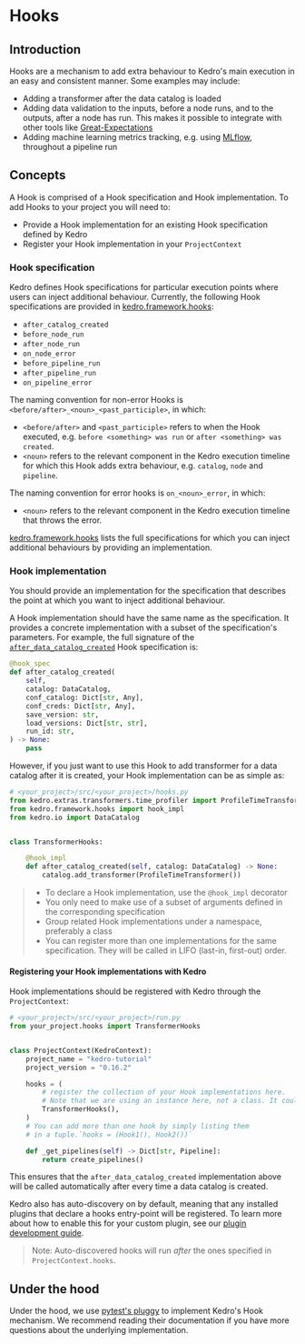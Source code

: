 # Hooks

## Introduction

Hooks are a mechanism to add extra behaviour to Kedro's main execution in an easy and consistent manner. Some examples may include:

* Adding a transformer after the data catalog is loaded
* Adding data validation to the inputs, before a node runs, and to the outputs, after a node has run. This makes it possible to integrate with other tools like [Great-Expectations](https://docs.greatexpectations.io/en/latest/)
* Adding machine learning metrics tracking, e.g. using [MLflow](https://mlflow.org/), throughout a pipeline run

## Concepts

A Hook is comprised of a Hook specification and Hook implementation. To add Hooks to your project you will need to:

* Provide a Hook implementation for an existing Hook specification defined by Kedro
* Register your Hook implementation in your `ProjectContext`


### Hook specification

Kedro defines Hook specifications for particular execution points where users can inject additional behaviour. Currently, the following Hook specifications are provided in [kedro.framework.hooks](/kedro.framework.hooks):

* `after_catalog_created`
* `before_node_run`
* `after_node_run`
* `on_node_error`
* `before_pipeline_run`
* `after_pipeline_run`
* `on_pipeline_error`


The naming convention for non-error Hooks is `<before/after>_<noun>_<past_participle>`, in which:

* `<before/after>` and `<past_participle>` refers to when the Hook executed, e.g. `before <something> was run` or `after <something> was created`.
* `<noun>` refers to the relevant component in the Kedro execution timeline for which this Hook adds extra behaviour, e.g. `catalog`, `node` and `pipeline`.

The naming convention for error hooks is `on_<noun>_error`, in which:

* `<noun>` refers to the relevant component in the Kedro execution timeline that throws the error.

[kedro.framework.hooks](/kedro.framework.hooks) lists the full specifications for which you can inject additional behaviours by providing an implementation.

### Hook implementation

You should provide an implementation for the specification that describes the point at which you want to inject additional behaviour.

A Hook implementation should have the same name as the specification. It provides a concrete implementation with a subset of the specification's parameters. For example, the full signature of the [`after_data_catalog_created`](/kedro.framework.hooks.specs.DataCatalogSpecs) Hook specification is:

```python
@hook_spec
def after_catalog_created(
    self,
    catalog: DataCatalog,
    conf_catalog: Dict[str, Any],
    conf_creds: Dict[str, Any],
    save_version: str,
    load_versions: Dict[str, str],
    run_id: str,
) -> None:
    pass
```

However, if you just want to use this Hook to add transformer for a data catalog after it is created, your Hook implementation can be as simple as:

```python
# <your_project>/src/<your_project>/hooks.py
from kedro.extras.transformers.time_profiler import ProfileTimeTransformer
from kedro.framework.hooks import hook_impl
from kedro.io import DataCatalog


class TransformerHooks:

    @hook_impl
    def after_catalog_created(self, catalog: DataCatalog) -> None:
        catalog.add_transformer(ProfileTimeTransformer())
```

> * To declare a Hook implementation, use the `@hook_impl` decorator
> * You only need to make use of a subset of arguments defined in the corresponding specification
> * Group related Hook implementations under a namespace, preferably a class
> * You can register more than one implementations for the same specification. They will be called in LIFO (last-in, first-out) order.


#### Registering your Hook implementations with Kedro

Hook implementations should be registered with Kedro through the `ProjectContext`:

```python
# <your_project>/src/<your_project>/run.py
from your_project.hooks import TransformerHooks


class ProjectContext(KedroContext):
    project_name = "kedro-tutorial"
    project_version = "0.16.2"

    hooks = (
        # register the collection of your Hook implementations here.
        # Note that we are using an instance here, not a class. It could also be a module.
        TransformerHooks(),
    )
    # You can add more than one hook by simply listing them
    # in a tuple.`hooks = (Hook1(), Hook2())`

    def _get_pipelines(self) -> Dict[str, Pipeline]:
        return create_pipelines()
```

This ensures that the `after_data_catalog_created` implementation above will be called automatically after every time a data catalog is created.

Kedro also has auto-discovery on by default, meaning that any installed plugins that declare a hooks entry-point will be registered. To learn more about how to enable this for your custom plugin, see our [plugin development guide](05_plugins.md#Hooks).

>Note: Auto-discovered hooks will run *after* the ones specified in ``ProjectContext.hooks``.

## Under the hood

Under the hood, we use [pytest's pluggy](https://pluggy.readthedocs.io/en/latest/) to implement Kedro's Hook mechanism. We recommend reading their documentation if you have more questions about the underlying implementation.
